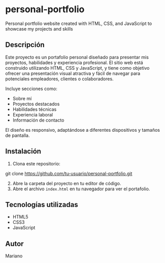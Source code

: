 # personal-portfolio
Personal portfolio website created with HTML, CSS, and JavaScript to showcase my projects and skills

## Descripción

Este proyecto es un portafolio personal diseñado para presentar mis proyectos, habilidades y experiencia profesional. El sitio web está construido utilizando HTML, CSS y JavaScript, y tiene como objetivo ofrecer una presentación visual atractiva y fácil de navegar para potenciales empleadores, clientes o colaboradores.

Incluye secciones como:
- Sobre mí
- Proyectos destacados
- Habilidades técnicas
- Experiencia laboral
- Información de contacto

El diseño es responsivo, adaptándose a diferentes dispositivos y tamaños de pantalla.

## Instalación

1. Clona este repositorio:

git clone https://github.com/tu-usuario/personal-portfolio.git


2. Abre la carpeta del proyecto en tu editor de código.
3. Abre el archivo `index.html` en tu navegador para ver el portafolio.

## Tecnologías utilizadas

- HTML5
- CSS3
- JavaScript

## Autor

Mariano
